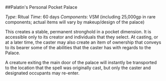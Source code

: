 ##Palatin's Personal Pocket Palace

_Type_: Ritual
_Time_: 60 days
_Components_: VSM (including 25,000gp in rare components; actual items will vary by makeup/design of the palace)

This creates a stable, permanent stronghold in a pocket dimension. It is accessible only to its creator and individuals that they select. At casting, or at a later time, the caster may also create an item of ownership that conveys to its bearer some of the abilities that the caster has with regards to the Palace.

A creature exiting the main door of the palace will instantly be transported to the location that the spell was originally cast, but only the caster and designated occupants may re-enter.

